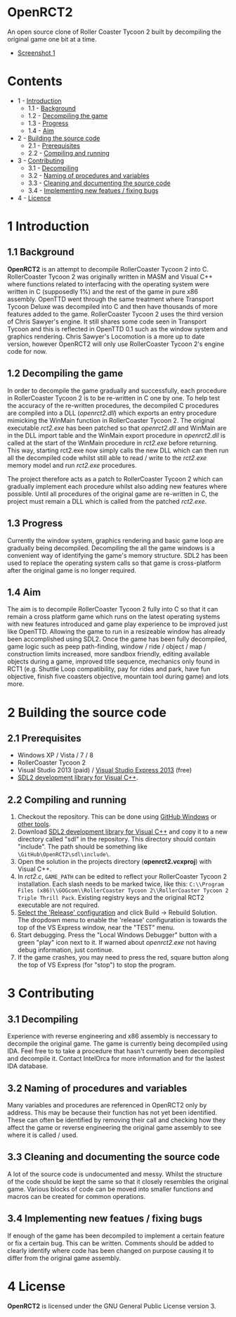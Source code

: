 # OpenRCT2
An open source clone of Roller Coaster Tycoon 2 built by decompiling the original game one bit at a time.
- [Screenshot 1](http://dev.intelorca.co.uk/2014/openrct2/cheats.png)

# Contents
- 1 - [Introduction](#1-introduction)
  - 1.1 - [Background](#11-background)
  - 1.2 - [Decompiling the game](#12-decompiling-the-game)
  - 1.3 - [Progress](#13-progress)
  - 1.4 - [Aim](#14-aim) 
- 2 - [Building the source code](#2-building-the-source-code)
  - 2.1 - [Prerequisites](#21-prerequisites)
  - 2.2 - [Compiling and running](#22-compiling-and-running)
- 3 - [Contributing](#3-contributing)
  - 3.1 - [Decompiling](#31-decompiling)
  - 3.2 - [Naming of procedures and variables](#32-naming-of-procedures-and-variables)
  - 3.3 - [Cleaning and documenting the source code](#33-cleaning-and-documenting-the-source-code)
  - 3.4 - [Implementing new featues / fixing bugs](#34-implementing-new-featues--fixing-bugs)
- 4 - [Licence](#4-license)

# 1 Introduction

## 1.1 Background
**OpenRCT2** is an attempt to decompile RollerCoaster Tycoon 2 into C. RollerCoaster Tycoon 2 was originally written in MASM and Visual C++ where functions related to interfacing with the operating system were written in C (supposedly 1%) and the rest of the game in pure x86 assembly. OpenTTD went through the same treatment where Transport Tycoon Deluxe was decompiled into C and then have thousands of more features added to the game. RollerCoaster Tycoon 2 uses the third version of Chris Sawyer's engine. It still shares some code seen in Transport Tycoon and this is reflected in OpenTTD 0.1 such as the window system and graphics rendering. Chris Sawyer's Locomotion is a more up to date version, however OpenRCT2 will only use RollerCoaster Tycoon 2's engine code for now.

## 1.2 Decompiling the game
In order to decompile the game gradually and successfully, each procedure in RollerCoaster Tycoon 2 is to be re-written in C one by one. To help test the accuracy of the re-written procedures, the decompiled C procedures are compiled into a DLL (*openrct2.dll*) which exports an entry procedure mimicking the WinMain function in RollerCoaster Tycoon 2. The original executable *rct2.exe* has been patched so that *openrct2.dll* and WinMain are in the DLL import table and the WinMain export procedure in *openrct2.dll* is called at the start of the WinMain procedure in *rct2.exe* before returning. This way, starting rct2.exe now simply calls the new DLL which can then run all the decompiled code whilst still able to read / write to the *rct2.exe* memory model and run *rct2.exe* procedures.

The project therefore acts as a patch to RollerCoaster Tycoon 2 which can gradually implement each procedure whilst also adding new features where possible. Until all procedures of the original game are re-written in C, the project must remain a DLL which is called from the patched *rct2.exe*.

## 1.3 Progress
Currently the window system, graphics rendering and basic game loop are gradually being decompiled. Decompiling the all the game windows is a convenient way of identifying the game's memory structure. SDL2 has been used to replace the operating system calls so that game is cross-platform after the original game is no longer required.

## 1.4 Aim
The aim is to decompile RollerCoaster Tycoon 2 fully into C so that it can remain a cross platform game which runs on the latest operating systems with new features introduced and game play experience to be improved just like OpenTTD. Allowing the game to run in a resizeable window has already been accomplished using SDL2. Once the game has been fully decompiled, game logic such as peep path-finding, window / ride / object / map / construction limits increased, more sandbox friendly, editing available objects during a game, improved title sequence, mechanics only found in RCT1 (e.g. Shuttle Loop compatibility, pay for rides and park, have fun objective, finish five coasters objective, mountain tool during game) and lots more.

# 2 Building the source code

## 2.1 Prerequisites
- Windows XP / Vista / 7 / 8
- RollerCoaster Tycoon 2
- Visual Studio 2013 (paid) / [Visual Studio Express 2013](http://www.visualstudio.com/downloads/download-visual-studio-vs#d-express-windows-desktop) (free)
- [SDL2 development library for Visual C++](http://www.libsdl.org/release/SDL2-devel-2.0.3-VC.zip).

## 2.2 Compiling and running
1. Checkout the repository. This can be done using [GitHub Windows](https://windows.github.com/) or [other tools](https://help.github.com/articles/which-remote-url-should-i-use).
2. Download [SDL2 development library for Visual C++]((http://www.libsdl.org/release/SDL2-devel-2.0.3-VC.zip)) and copy it to a new directory called "sdl" in the repository. This directory should contain "include". The path should be something like ```\GitHub\OpenRCT2\sdl\include\```.
3. Open the solution in the projects directory (**openrct2.vcxproj**) with Visual C++.
4. In *rct2.c*, ```GAME_PATH``` can be edited to reflect your RollerCoaster Tycoon 2 installation. Each slash needs to be marked twice, like this: ```C:\\Program Files (x86)\\GOGcom\\RollerCoaster Tycoon 2\\RollerCoaster Tycoon 2 Triple Thrill Pack```. Existing registry keys and the original RCT2 executable are not required.
5. [Select the 'Release' configuration](http://msdn.microsoft.com/en-us/library/wx0123s5.aspx) and click Build -> Rebuild Solution. The dropdown menu to enable the 'release' configuration is towards the top of the VS Express window, near the "TEST" menu.
6. Start debugging. Press the "Local Windows Debugger" button with a green "play" icon next to it. If warned about *openrct2.exe* not having debug information, just continue.
7. If the game crashes, you may need to press the red, square button along the top of VS Express (for "stop") to stop the program.

# 3 Contributing

## 3.1 Decompiling
Experience with reverse engineering and x86 assembly is neccessary to decompile the original game. The game is currently being decompiled using IDA. Feel free to to take a procedure that hasn't currently been decompiled and decompile it. Contact IntelOrca for more information and for the lastest IDA database.

## 3.2 Naming of procedures and variables
Many variables and procedures are referenced in OpenRCT2 only by address. This may be because their function has not yet been identified. These can often be identified by removing their call and checking how they affect the game or reverse engineering the original game assembly to see where it is called / used.

## 3.3 Cleaning and documenting the source code
A lot of the source code is undocumented and messy. Whilst the structure of the code should be kept the same so that it closely resembles the original game. Various blocks of code can be moved into smaller functions and macros can be created for common operations.

## 3.4 Implementing new featues / fixing bugs
If enough of the game has been decompiled to implement a certain feature or fix a certain bug. This can be written. Comments should be added to clearly identify where code has been changed on purpose causing it to differ from the original game assembly.

# 4 License
**OpenRCT2** is licensed under the GNU General Public License version 3.
